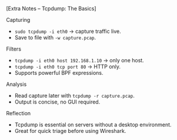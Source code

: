[Extra Notes – Tcpdump: The Basics]

Capturing

- `sudo tcpdump -i eth0` → capture traffic live.
- Save to file with `-w capture.pcap`.

Filters

- `tcpdump -i eth0 host 192.168.1.10` → only one host.
- `tcpdump -i eth0 tcp port 80` → HTTP only.
- Supports powerful BPF expressions.

Analysis

- Read capture later with `tcpdump -r capture.pcap`.
- Output is concise, no GUI required.

Reflection

- Tcpdump is essential on servers without a desktop environment.
- Great for quick triage before using Wireshark.
